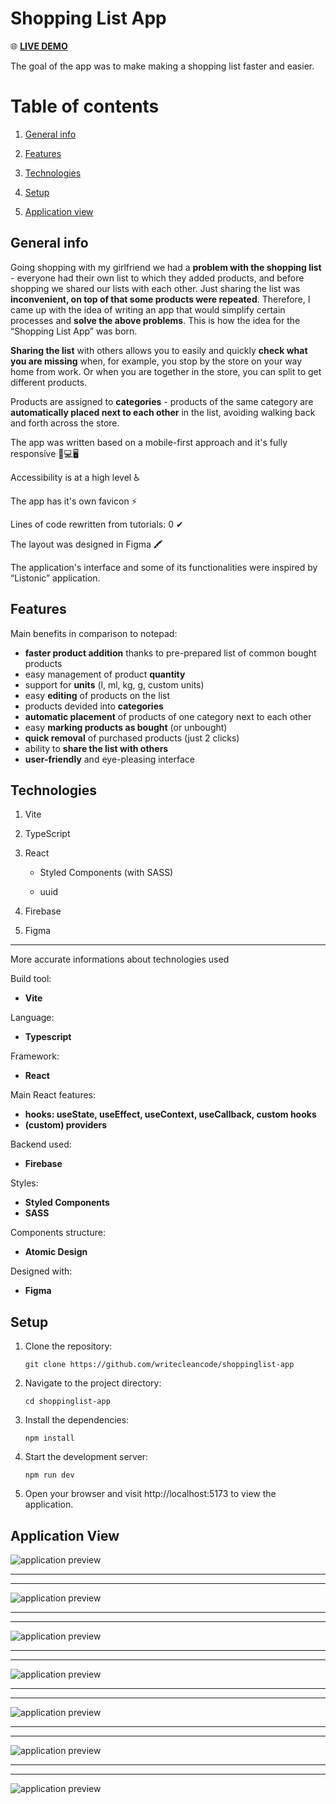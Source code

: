 # Shopping List App

🌐 [**LIVE DEMO**](https://shopping-list-a412d.web.app/)

The goal of the app was to make making a shopping list faster and easier.



# Table of contents

1. [General info](#general-info)

2. [Features](#features)

3. [Technologies](#technologies)

4. [Setup](#setup)

5. [Application view](#application-view)



## General info
Going shopping with my girlfriend we had a **problem with the shopping list** - everyone had their own list to which they added products, and before shopping we shared our lists with each other. Just sharing the list was **inconvenient, on top of that some products were repeated**. Therefore, I came up with the idea of writing an app that would simplify certain processes and **solve the above problems**. This is how the idea for the “Shopping List App” was born.

**Sharing the list** with others allows you to easily and quickly **check what you are missing** when, for example, you stop by the store on your way home from work. Or when you are together in the store, you can split to get different products.

Products are assigned to **categories** - products of the same category are **automatically placed next to each other** in the list, avoiding walking back and forth across the store.

The app was written based on a mobile-first approach and it's fully responsive 📱💻🖥

Accessibility is at a high level ♿

The app has it's own favicon ⚡

Lines of code rewritten from tutorials: 0 ✔

The layout was designed in Figma 🖍

The application's interface and some of its functionalities were inspired by “Listonic” application.



## Features

Main benefits in comparison to notepad:

* **faster product addition** thanks to pre-prepared list of common bought products
* easy management of product **quantity**
* support for **units** (l, ml, kg, g, custom units)
* easy **editing** of products on the list
* products devided into **categories**
* **automatic placement** of products of one category next to each other
* easy **marking products as bought** (or unbought)
* **quick removal** of purchased products (just 2 clicks)
* ability to **share the list with others**
* **user-friendly** and eye-pleasing interface

## Technologies

1. Vite

2. TypeScript

3. React

    - Styled Components (with SASS)

    - uuid

4. Firebase

5. Figma

---

More accurate informations about technologies used

Build tool:
- **Vite**

Language:
- **Typescript**

Framework:
- **React**

Main React features:
- **hooks: useState, useEffect, useContext, useCallback, custom hooks**
- **(custom) providers**

Backend used:
- **Firebase**

Styles:
- **Styled Components**
- **SASS**

Components structure:
- **Atomic Design**

Designed with:
- **Figma**


## Setup

1. Clone the repository:
    ```
    git clone https://github.com/writecleancode/shoppinglist-app
    ```
2. Navigate to the project directory:

    ```
    cd shoppinglist-app
    ```
3. Install the dependencies:

    ```
    npm install
    ```
4. Start the development server:

    ```
    npm run dev
    ```
5. Open your browser and visit http://localhost:5173 to view the application.


## Application View

![application preview](https://github.com/writecleancode/shoppinglist-app/assets/143826285/d156daa4-67ea-4d48-92b8-1061b6ea3452)
***
***
![application preview](https://github.com/writecleancode/shoppinglist-app/assets/143826285/2191bd52-e607-4bbc-8778-e17ff9c96a50)
***
***
![application preview](https://github.com/writecleancode/shoppinglist-app/assets/143826285/ec20616e-d721-4f83-a813-76845ea5a3d9)
***
***
![application preview](https://github.com/writecleancode/shoppinglist-app/assets/143826285/4c56759d-d807-4e7f-b3ce-569f2b178d92)
***
***
![application preview](https://github.com/writecleancode/shoppinglist-app/assets/143826285/9f1b8dc4-1d45-47a0-95d2-2bf014d4cd82)
***
***
![application preview](https://github.com/writecleancode/shoppinglist-app/assets/143826285/c1b2563c-e72b-4416-b1d4-dcf306f6fd06)
***
***
![application preview](https://github.com/writecleancode/shoppinglist-app/assets/143826285/fcfdcdb3-8e8a-4af3-b8a3-395cfec4e12c)